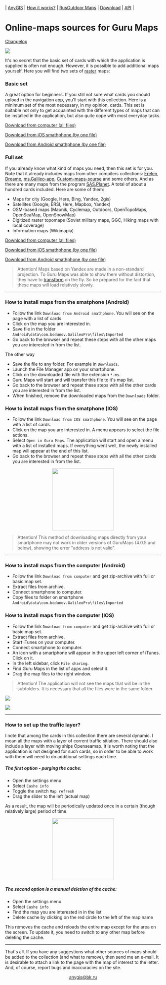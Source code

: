 | [AnyGIS][01] | [How it works?][02] | [RusOutdoor Maps][03] | [Download][04] | [API][05] |


[01]: https://nnngrach.github.io/AnyGIS_maps/index_en
[02]: https://nnngrach.github.io/AnyGIS_maps/Web/Html/Description_en
[03]: https://nnngrach.github.io/AnyGIS_maps/Web/Html/RusOutdoor_en
[04]: https://nnngrach.github.io/AnyGIS_maps/Web/Html/DownloadPage_en
[05]: https://nnngrach.github.io/AnyGIS_maps/Web/Html/Api_en
[07]: https://nnngrach.github.io/AnyGIS_maps/Web/Html/Vektor_and_raster_en




# Online-maps sources for Guru Maps

[Сhangelog][0]

[0]: https://nnngrach.github.io/AnyGIS_maps/Web/Html/Changelog_en

![](https://nnngrach.github.io/AnyGIS_maps/Web/Img/4mapsGuru.png)


It's no secret that the basic set of cards with which the application is supplied is often not enough. However, it is possible to add additional maps yourself. Here you will find two sets of [raster][07] maps:

### Basic set
A great option for beginners. If you still not sure what cards you should upload in the navigation app, you'll start with this collection. Here is a minimum set of the most necessary, in my opinion, cards.  This set is suitable not only to get acquainted with the different types of maps that can be installed in the application, but also quite cope with most everyday tasks. 

[Download from computer (all files)][2]

[Download from iOS smathphone (by one file)][3]

[Download from Android smathphone (by one file)][4]

[1]: https://shuriktravel.ru/maps/
[2]: https://minhaskamal.github.io/DownGit/#/home?url=https://github.com/nnngrach/AnyGIS_maps/tree/master/Galileo_online_maps/Maps_short_en
[3]: https://nnngrach.github.io/AnyGIS_maps/Web/Html/Download/Guru_Maps_IOS_Short_en
[4]: https://nnngrach.github.io/AnyGIS_maps/Web/Html/Download/Guru_Maps_Android_Short_en


### Full set
If you already know what kind of maps you need, then this set is for you. Note that it already includes maps from other compilers collections: [Erelen][6], [Dreame][7], [ms.Galileo-app][8], [Custom-maps-sourse][9] and some others. And as there are many maps from the program [SAS.Planet][10]. A total of about a hundred cards included. Here are some of them:

- Maps for city (Google, Here, Bing, Yandex, 2gis)
- Satellites (Google, ERSI, Here, Mapbox, Yandex) 
- OSM-based maps (Mapnik, Cyclemap, Outdoors, OpenTopoMaps, OpenSeaMap, OpenSnowMap)
- Digitized raster topomaps (Soviet military maps, GGC, Hiking maps with local coverage)
- Information maps (Wikimapia)


[Download from computer (all files)][11]

[Download from iOS smathphone (by one file)][12]

[Download from Android smathphone (by one file)][13]

> Attention! Maps based on Yandex are made in a non-standard projection. To Guru Maps was able to show them without distortion, they have to [transform][02] on the fly. So be prepared for the fact that these maps will load relatively slowly.

[5]: https://github.com/nnngrach/AnyGIS_maps/tree/master/Experimantal_area
[6]: https://melda.ru/locus/maps/
[7]: http://4pda.ru/forum/index.php?showtopic=210573&st=3060#entry52768866
[8]: https://ms.galileo-app.com/
[9]: https://custom-map-source.appspot.com/
[10]: http://www.sasgis.org/
[11]: https://minhaskamal.github.io/DownGit/#/home?url=https://github.com/nnngrach/AnyGIS_maps/tree/master/Galileo_online_maps/Maps_full_en
[12]: https://nnngrach.github.io/AnyGIS_maps/Web/Html/Download/Guru_Maps_IOS_Full_en
[13]: https://nnngrach.github.io/AnyGIS_maps/Web/Html/Download/Guru_Maps_Android_Full_en

---

### How to install maps from the smatphone (Android)
* Follow the link `Download from Android smathphone`. You will see on the page with a list of cards.
* Click on the map you are interested in.
* Save file in the folder  `Android\data\com.bodunov.GalileoPro\files\Imported`
* Go back to the browser and repeat these steps with all the other maps you are interested in from the list. 

The other way 
* Save the file to any folder.  For example in `Downloads`.
* Launch the File Manager app on your smartphone.
* Click on the downloaded file with the extension `*.ms`.
* Guru Maps will start and will transfer this file to it's map list. 
* Go back to the browser and repeat these steps with all the other cards you are interested in from the list.  
* When finished, remove the downloaded maps from the `Downloads` folder.



### How to install maps from the smatphone (IOS)
* Follow the link `Download from IOS smathphone`. You will see on the page with a list of cards.
* Click on the map you are interested in. A menu appears to select the file actions.
* Select `Open in Guru Maps`. The application will start and open a menu with a list of installed maps. If everything went well, the newly installed map will appear at the end of this list.
* Go back to the browser and repeat these steps with all the other cards you are interested in from the list.

<p align="center">
<img src="https://gurumaps.app/manuals/ios/assets/file_import_url_1.png" width="200"/>
</p>

> Attention! This method of downloading maps directly from your smartphone may not work in older versions of GuruMaps (4.0.5 and below), showing the error "address is not valid".





---

### How to install maps from the computer (Android)
* Follow the link `Download from computer` and get zip-archive with full or basic map set.
* Extract files from archive.
* Connect smartphone to computer.
* Copy files to folder on smartphone  `Android\data\com.bodunov.GalileoPro\files\Imported`



### How to install maps from the computer (IOS)
* Follow the link `Download from computer` and get zip-archive with full or basic map set.
* Extract files from archive.
* Start iTunes on your computer.
* Connect smartphone to computer.
* An icon with a smartphone will appear in the upper left corner of iTunes. Click on it.
* In the left sidebar, click `File sharing`.
* Find Guru Maps in the list of apps and select it.
* Drag the map files to the right window.

> Attention! The application will not see the maps that will be in the subfolders. It is necessary that all the files were in the same folder.

![](https://support.apple.com/library/content/dam/edam/applecare/images/ru_RU/itunes/macos-mojave-itunes-12-9-connected-device.png)

![](https://gurumaps.app/manuals/ios/assets/file_sharing_itunes.png)

---

### How to set up the traffic layer?
I note that among the cards in this collection there are several dynamic. I mean all the maps with a layer of corrent traffic sitiation. There should also include a layer with moving ships Openseamap. It is worth noting that the application is not designed for such cards, so in order to be able to work with them will need to do additional settings each time.

##### The first option - purging the cache:
* Open the settings menu
* Select `Cashe info`
* Toggle the switch `Map refresh`
* Drag the slider to the left (actual map)

As a result, the map will be periodically updated once in a certain (though relatively large) period of time.

<p align="center">
<img src="https://gurumaps.app/manuals/ios/assets/cache_info.png" width="200"/>
</p>

##### The second option is a manual deletion of the cache:
* Open the settings menu
* Select `Cashe info`
* Find the map you are interested in in the list
* Delete cache by clicking on the red circle to the left of the map name

This removes the cache and reloads the entire map except for the area on the screen. To update it, you need to switch to any other map before deleting the cache.

---

That's all. If you have any suggestions what other sources of maps should be added to the collection (and what to remove), then send me an e-mail. It is desirable to attach a link to the page with the map of interest to the letter. And, of course, report bugs and inaccuracies on the site.



<p align="center">
<a href="mailto:anygis@bk.ru">anygis@bk.ru</a> 
</p>

